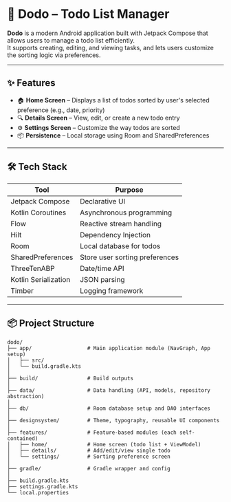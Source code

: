 # 📝 Dodo – Todo List Manager

**Dodo** is a modern Android application built with Jetpack Compose that allows users to manage a todo list efficiently.  
It supports creating, editing, and viewing tasks, and lets users customize the sorting logic via preferences.

---

## ✨ Features

- 🏠 **Home Screen** – Displays a list of todos sorted by user's selected preference (e.g., date, priority)
- 🔍 **Details Screen** – View, edit, or create a new todo entry
- ⚙️ **Settings Screen** – Customize the way todos are sorted
- 📦 **Persistence** – Local storage using Room and SharedPreferences

---

## 🛠 Tech Stack

| Tool                    | Purpose                                |
|-------------------------|----------------------------------------|
| Jetpack Compose         | Declarative UI                         |
| Kotlin Coroutines       | Asynchronous programming               |
| Flow                    | Reactive stream handling               |
| Hilt                    | Dependency Injection                   |
| Room                    | Local database for todos               |
| SharedPreferences       | Store user sorting preferences         |
| ThreeTenABP             | Date/time API                          |
| Kotlin Serialization    | JSON parsing                           |
| Timber                  | Logging framework                      |

---

## 📦 Project Structure

```plaintext
dodo/
├── app/                  # Main application module (NavGraph, App setup)
│   ├── src/
│   └── build.gradle.kts
│
├── build/                # Build outputs
│
├── data/                 # Data handling (API, models, repository abstraction)
│
├── db/                   # Room database setup and DAO interfaces
│
├── designsystem/         # Theme, typography, reusable UI components
│
├── features/             # Feature-based modules (each self-contained)
│   ├── home/             # Home screen (todo list + ViewModel)
│   ├── details/          # Add/edit/view single todo
│   └── settings/         # Sorting preference screen
│
├── gradle/               # Gradle wrapper and config
│
├── build.gradle.kts
├── settings.gradle.kts
└── local.properties
